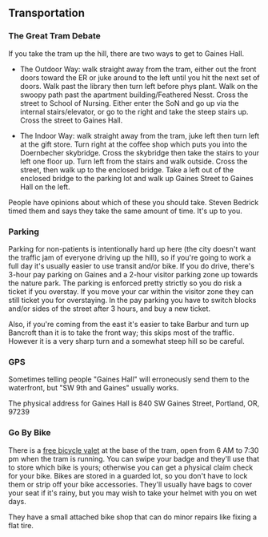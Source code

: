 ## Transportation

### The Great Tram Debate

If you take the tram up the hill, there are two ways to get to Gaines Hall.

* The Outdoor Way: walk straight away from the tram, either out the front doors toward the ER or juke around to the left until you hit the next set of doors.  Walk past the library then turn left before phys plant.  Walk on the swoopy path past the apartment building/Feathered Nesst.  Cross the street to School of Nursing.  Either enter the SoN and go up via the internal stairs/elevator, or go to the right and take the steep stairs up.  Cross the street to Gaines Hall.

* The Indoor Way:  walk straight away from the tram, juke left then turn left at the gift store.  Turn right at the coffee shop which puts you into the Doernbecher skybridge.  Cross the skybridge then take the stairs to your left one floor up.  Turn left from the stairs and walk outside.  Cross the street, then walk up to the enclosed bridge.  Take a left out of the enclosed bridge to the parking lot and walk up Gaines Street to Gaines Hall on the left.

People have opinions about which of these you should take.  Steven Bedrick timed them and says they take the same amount of time.  It's up to you.  

### Parking

Parking for non-patients is intentionally hard up here (the city doesn't want the traffic jam of everyone driving up the hill), so if you're going to work a full day it's usually easier to use transit and/or bike.  If you do drive, there's 3-hour pay parking on Gaines and a 2-hour visitor parking zone up towards the nature park.  The parking is enforced pretty strictly so you do risk a ticket if you overstay.  If you move your car within the visitor zone they can still ticket you for overstaying.  In the pay parking you have to switch blocks and/or sides of the street after 3 hours, and buy a new ticket.

Also, if you're coming from the east it's easier to take Barbur and turn up Bancroft than it is to take the front way; this skips most of the traffic.  However it is a very sharp turn and a somewhat steep hill so be careful.  

### GPS

Sometimes telling people "Gaines Hall" will erroneously send them to the waterfront, but "SW 9th and Gaines" usually works.

The physical address for Gaines Hall is 840 SW Gaines Street, Portland, OR, 97239

### Go By Bike

There is a [free bicycle valet](http://www.gobybikepdx.com) at the base of the tram, open from 6 AM to 7:30 pm when the tram is running. You can swipe your badge and they'll use that to store which bike is yours; otherwise you can get a physical claim check for your bike.  Bikes are stored in a guarded lot, so you don't have to lock them or strip off your bike accessories.  They'll usually have bags to cover your seat if it's rainy, but you may wish to take your helmet with you on wet days.

They have a small attached bike shop that can do minor repairs like fixing a flat tire.  